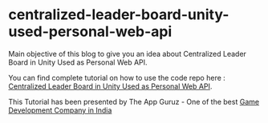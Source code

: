 # centralized-leader-board-unity-used-personal-web-api

Main objective of this blog to give you an idea about Centralized Leader Board in Unity Used as Personal Web API.

You can find complete tutorial on how to use the code repo here : [Centralized Leader Board in Unity Used as Personal Web API](http://www.theappguruz.com/unity/centralized-leader-board-unity-used-personal-web-api/).

This Tutorial has been presented by The App Guruz - One of the best [Game Development Company in India](http://www.theappguruz.com/3d-game-development/)

